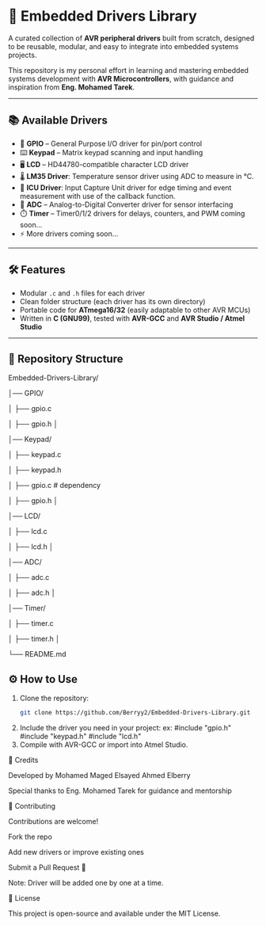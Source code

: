 # 🚀 Embedded Drivers Library  

A curated collection of **AVR peripheral drivers** built from scratch, designed to be reusable, modular, and easy to integrate into embedded systems projects.  

This repository is my personal effort in learning and mastering embedded systems development with **AVR Microcontrollers**, with guidance and inspiration from **Eng. Mohamed Tarek**.  

---

## 📚 Available Drivers  
- 🔌 **GPIO** – General Purpose I/O driver for pin/port control  
- ⌨️ **Keypad** – Matrix keypad scanning and input handling  
- 🖥️ **LCD** – HD44780-compatible character LCD driver
- 🌡️ **LM35 Driver**: Temperature sensor driver using ADC to measure in °C.  
- 📸 **ICU Driver**: Input Capture Unit driver for edge timing and event measurement with use of the callback function.  
- 📡 **ADC** – Analog-to-Digital Converter driver for sensor interfacing
- ⏱️ **Timer** – Timer0/1/2 drivers for delays, counters, and PWM  coming soon... 
- ⚡ More drivers coming soon...  

---

## 🛠️ Features  
- Modular `.c` and `.h` files for each driver  
- Clean folder structure (each driver has its own directory)  
- Portable code for **ATmega16/32** (easily adaptable to other AVR MCUs)  
- Written in **C (GNU99)**, tested with **AVR-GCC** and **AVR Studio / Atmel Studio**  

---

## 📂 Repository Structure  

Embedded-Drivers-Library/

│── GPIO/

   │ ├── gpio.c

   │ ├── gpio.h
   │


│── Keypad/

   │ ├── keypad.c

   │ ├── keypad.h
   
   │ ├── gpio.c # dependency

   │ ├── gpio.h
   │


│── LCD/

   │ ├── lcd.c

   │ ├── lcd.h
   │


│── ADC/

   │ ├── adc.c

   │ ├── adc.h
   │


│── Timer/

   │ ├── timer.c

   │ ├── timer.h
   │


└── README.md

## ⚙️ How to Use  

1. Clone the repository:  
   ```bash
   git clone https://github.com/Berryy2/Embedded-Drivers-Library.git

2. Include the driver you need in your project:
  ex:
  #include "gpio.h"
  #include "keypad.h"
  #include "lcd.h"
3. Compile with AVR-GCC or import into Atmel Studio.

🤝 Credits

Developed by Mohamed Maged Elsayed Ahmed Elberry

Special thanks to Eng. Mohamed Tarek for guidance and mentorship

🌟 Contributing

Contributions are welcome!

Fork the repo

Add new drivers or improve existing ones

Submit a Pull Request 🚀

Note: Driver will be added one by one at a time.

📜 License

This project is open-source and available under the MIT License.
